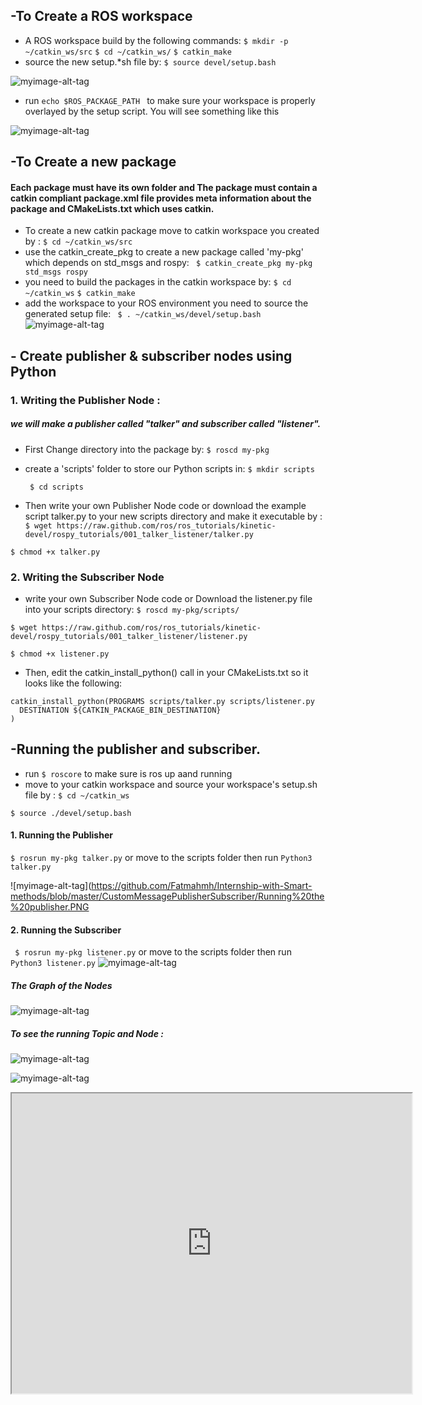## -To Create a ROS workspace


* A ROS workspace build by the following commands:
``` $ mkdir -p ~/catkin_ws/src ```
 ``` $ cd ~/catkin_ws/ ```
``` $ catkin_make ```  
* source the new setup.*sh file by:
``` $ source devel/setup.bash ```

![myimage-alt-tag](https://github.com/Fatmahmh/Internship-with-Smart-methods/blob/master/CustomMessagePublisherSubscriber/CreatWS.PNG
) 

* run  ```echo $ROS_PACKAGE_PATH ``` to make sure your workspace is properly overlayed by the setup script. 
You will see something like this

![myimage-alt-tag](https://github.com/Fatmahmh/Internship-with-Smart-methods/blob/master/CustomMessagePublisherSubscriber/PKGPath.PNG
) 
 
## -To Create a new package

#### Each package must have its own folder and The package must contain a catkin compliant package.xml file provides meta information about the package and CMakeLists.txt which uses catkin.

* To create a new catkin package move to catkin workspace you created by : 
```$ cd ~/catkin_ws/src```
* use the catkin_create_pkg to create a new package called 'my-pkg' which depends on std_msgs and rospy:
``` $ catkin_create_pkg my-pkg std_msgs rospy```
* you need to build the packages in the catkin workspace by:
 ``` $ cd ~/catkin_ws ``` 
 ``` $ catkin_make ``` 
* add the workspace to your ROS environment you need to source the generated setup file:
``` $ . ~/catkin_ws/devel/setup.bash```
 ![myimage-alt-tag](https://github.com/Fatmahmh/Internship-with-Smart-methods/blob/master/CustomMessagePublisherSubscriber/CreatPKG.PNG
)  
## - Create publisher & subscriber nodes using Python
### 1. Writing the Publisher Node :
##### we will make a publisher called "talker" and subscriber called "listener".

* First Change directory into the package by:
``` $ roscd my-pkg ```
* create a 'scripts' folder to store our Python scripts in:
``` $ mkdir scripts ```

  ```  $ cd scripts ```
* Then write your own Publisher Node code or download the example script talker.py to your new scripts directory and make it executable by :
``` $ wget https://raw.github.com/ros/ros_tutorials/kinetic-devel/rospy_tutorials/001_talker_listener/talker.py ```

``` $ chmod +x talker.py ```

### 2. Writing the Subscriber Node
* write your own Subscriber Node code or Download the listener.py file into your scripts directory:
``` $ roscd my-pkg/scripts/ ```

``` $ wget https://raw.github.com/ros/ros_tutorials/kinetic-devel/rospy_tutorials/001_talker_listener/listener.py  ``` 

``` $ chmod +x listener.py ```

* Then, edit the catkin_install_python() call in your CMakeLists.txt so it looks like the following:
```
catkin_install_python(PROGRAMS scripts/talker.py scripts/listener.py
  DESTINATION ${CATKIN_PACKAGE_BIN_DESTINATION}
) 
```


## -Running the publisher and subscriber.
* run ``` $ roscore ``` to make sure is ros up aand running 
* move to your catkin workspace and source your workspace's setup.sh file by : 
 ```$ cd ~/catkin_ws  ```
 
``` $ source ./devel/setup.bash  ```

####  1. Running the Publisher
``` $ rosrun my-pkg talker.py ```   or move to the scripts folder then run ```Python3 talker.py ``` 

![myimage-alt-tag](https://github.com/Fatmahmh/Internship-with-Smart-methods/blob/master/CustomMessagePublisherSubscriber/Running%20the%20publisher.PNG 
####  2. Running the Subscriber
``` $ rosrun my-pkg listener.py```  or move to the scripts folder then run ``` Python3 listener.py``` 
 ![myimage-alt-tag](https://github.com/Fatmahmh/Internship-with-Smart-methods/blob/master/CustomMessagePublisherSubscriber/Running%20the%20subscriber.PNG 
) 



##### The Graph of the Nodes 

 ![myimage-alt-tag](https://github.com/Fatmahmh/Internship-with-Smart-methods/blob/master/CustomMessagePublisherSubscriber/GraphOfNodes.PNG
) 

##### To see the running Topic and Node : 

![myimage-alt-tag](https://github.com/Fatmahmh/Internship-with-Smart-methods/blob/master/CustomMessagePublisherSubscriber/rosnode.PNG 
) 

![myimage-alt-tag](https://github.com/Fatmahmh/Internship-with-Smart-methods/blob/master/CustomMessagePublisherSubscriber/rostopic.PNG 
) 

<iframe src="https://drive.google.com/file/d/1GKe_pZYlBWLd-BUhvMF0lplc7uzU8q8o/preview" width="640" height="480"></iframe>
